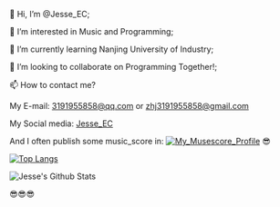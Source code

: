 👋 Hi, I’m @Jesse_EC;

👀 I’m interested in Music and Programming;

🌱 I’m currently learning Nanjing University of Industry;

💞️ I’m looking to collaborate on Programming Together!;

📫 How to contact me?

My E-mail:           3191955858@qq.com or zhj3191955858@gmail.com   


My Social media:     [Jesse_EC](https://space.bilibili.com/474319456)


And I often publish some music_score in:      [![My_Musescore_Profile](https://musescore.com/)](https://musescore.com/user/57234246)   😎

[![Top Langs](https://github-readme-stats.vercel.app/api/top-langs/?username=JesseZ332623)](https://github.com/anuraghazra/github-readme-stats)

![Jesse's Github Stats](https://github-readme-stats.vercel.app/api?username=JesseZ332623&show_icons=true&theme=radical)



😎😎😎
